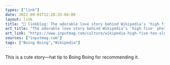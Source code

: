 ```yaml
---
types: ["link"]
date: 2022-09-01T12:28:33-04:00
layout: link
title: "🔗 linkblog: The adorable love story behind Wikipedia’s 'high five' photos'"
art_title: "The adorable love story behind Wikipedia’s 'high five' photos"
art_link: "https://www.inputmag.com/culture/wikipedia-high-five-too-slow-photos-mystery-couple-solved?mc_cid=9a3b4e96f5"
sources: ["inputmag.com"]
tags: ["Boing Boing","Wikipedia"]
---
```

This is a cute story—hat tip to Boing Boing for recommending it.
 

